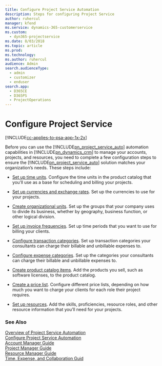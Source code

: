 ```yaml
---
title: Configure Project Service Automation
description: Steps for configuring Project Service
author: ruhercul
manager: kfend
ms.service: dynamics-365-customerservice
ms.custom: 
  - dyn365-projectservice
ms.date: 8/03/2018
ms.topic: article
ms.prod: 
ms.technology: 
ms.author: ruhercul
audience: Admin
search.audienceType: 
  - admin
  - customizer
  - enduser
search.app: 
  - D365CE
  - D365PS
  - ProjectOperations
---
```

# Configure Project Service

[!INCLUDE[cc-applies-to-psa-app-1x-2x](../includes/cc-applies-to-psa-app-1x-2x.md)]

Before you can use the [!INCLUDE[pn_project_service_auto](../includes/pn-project-service-auto.md)] automation capabilities in [!INCLUDE[pn_dynamics_crm](../includes/pn-dynamics-crm.md)] to manage your accounts, projects, and resources, you need to complete a few configuration steps to ensure the [!INCLUDE[pn_project_service_auto](../includes/pn-project-service-auto.md)] solution matches your organization’s needs. These steps include:  
  
-   [Set up time units](../psa/set-up-time-units.md). Configure the time units in the product catalog that you’ll use as a base for scheduling and billing your projects.  
  
-   [Set up currencies and exchange rates](../psa/set-up-currencies-exchange-rates.md). Set up the currencies to use for your projects.  
  
-   [Create organizational units](../psa/create-organizational-units.md). Set up the groups that your company uses to divide its business, whether by geography, business function, or other logical division.  
  
-   [Set up invoice frequencies](../psa/set-up-invoice-frequencies.md). Set up time periods that you want to use for billing your clients.  
  
-   [Configure transaction categories](../psa/configure-transaction-categories.md). Set up transaction categories your consultants can charge their billable and unbillable expenses to.  
  
-   [Configure expense categories](../psa/configure-expense-categories.md). Set up the categories your consultants can charge their billable and unbillable expenses to.  
  
-   [Create product catalog items](../psa/create-product-catalog-items.md). Add the products you sell, such as software licenses, to the product catalog.  
  
-   [Create a price list](../psa/create-price-list.md). Configure different price lists, depending on how much you want to charge your clients for each role their project requires.  
  
-   [Set up resources](../psa/set-up-resources.md). Add the skills, proficiencies, resource roles, and other resource information that you’ll need for your projects.  
  
### See Also  
 [Overview of Project Service Automation](../psa/overview.md)   
 [Configure Project Service Automation](../psa/configure.md)   
 [Account Manager Guide](../psa/account-manager-guide.md)   
 [Project Manager Guide](../psa/project-manager-guide.md)   
 [Resource Manager Guide](../psa/resource-manager-guide.md)   
 [Time, Expense, and Collaboration Guid](../psa/time-expense-collaboration-guide.md)
